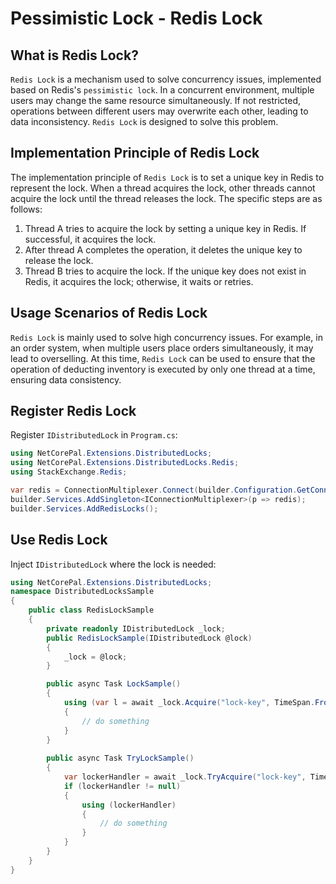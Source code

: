 # Pessimistic Lock - Redis Lock

## What is Redis Lock?

`Redis Lock` is a mechanism used to solve concurrency issues, implemented based on Redis's `pessimistic lock`. In a concurrent environment, multiple users may change the same resource simultaneously. If not restricted, operations between different users may overwrite each other, leading to data inconsistency. `Redis Lock` is designed to solve this problem.

## Implementation Principle of Redis Lock

The implementation principle of `Redis Lock` is to set a unique key in Redis to represent the lock. When a thread acquires the lock, other threads cannot acquire the lock until the thread releases the lock. The specific steps are as follows:
1. Thread A tries to acquire the lock by setting a unique key in Redis. If successful, it acquires the lock.
2. After thread A completes the operation, it deletes the unique key to release the lock.
3. Thread B tries to acquire the lock. If the unique key does not exist in Redis, it acquires the lock; otherwise, it waits or retries.

## Usage Scenarios of Redis Lock

`Redis Lock` is mainly used to solve high concurrency issues. For example, in an order system, when multiple users place orders simultaneously, it may lead to overselling. At this time, `Redis Lock` can be used to ensure that the operation of deducting inventory is executed by only one thread at a time, ensuring data consistency.

## Register Redis Lock

Register `IDistributedLock` in `Program.cs`:
```csharp
using NetCorePal.Extensions.DistributedLocks;
using NetCorePal.Extensions.DistributedLocks.Redis;
using StackExchange.Redis;

var redis = ConnectionMultiplexer.Connect(builder.Configuration.GetConnectionString("Redis")!);
builder.Services.AddSingleton<IConnectionMultiplexer>(p => redis);
builder.Services.AddRedisLocks();
```

## Use Redis Lock

Inject `IDistributedLock` where the lock is needed:
```csharp
using NetCorePal.Extensions.DistributedLocks;
namespace DistributedLocksSample
{
    public class RedisLockSample
    {
        private readonly IDistributedLock _lock;
        public RedisLockSample(IDistributedLock @lock)
        {
            _lock = @lock;
        }

        public async Task LockSample()
        {
            using (var l = await _lock.Acquire("lock-key", TimeSpan.FromSeconds(10)))
            {
                // do something
            }
        }
        
        public async Task TryLockSample()
        {
            var lockerHandler = await _lock.TryAcquire("lock-key", TimeSpan.FromSeconds(10)))
            if (lockerHandler != null)
            {
                using (lockerHandler)
                {
                    // do something
                }
            }
        }
    }
}
```
